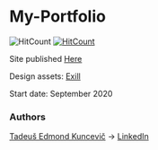 # My-Portfolio

![HitCount](http://hits.dwyl.com/teklithuania/My-Portfolio.svg)
[![HitCount](http://hits.dwyl.com/undefinedCudaCore/Portfolio.svg)](http://hits.dwyl.com/undefinedCudaCore/Portfolio)

Site published [Here](https://undefinedcudacore.github.io/My-Portfolio/index.html)

Design assets: [Exill](http://exill.dk/demo/codex/template/particles.html)

Start date: September 2020

### Authors
[Tadeuš Edmond Kuncevič](https://github.com/undefinedCudaCore) ->
[LinkedIn](https://www.linkedin.com/in/tadeu%C5%A1-kuncevi%C4%8D-32576bbb/)
